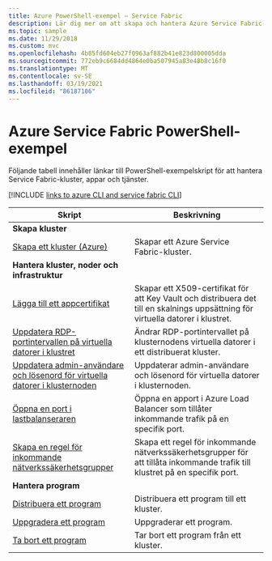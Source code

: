 ```yaml
---
title: Azure PowerShell-exempel – Service Fabric
description: Lär dig mer om att skapa och hantera Azure Service Fabric-kluster,-appar och-tjänster med hjälp av PowerShell.
ms.topic: sample
ms.date: 11/29/2018
ms.custom: mvc
ms.openlocfilehash: 4b85fd604eb27f0963af882b41e823d800005dda
ms.sourcegitcommit: 772eb9c6684dd4864e0ba507945a83e48b8c16f0
ms.translationtype: MT
ms.contentlocale: sv-SE
ms.lasthandoff: 03/19/2021
ms.locfileid: "86187106"
---
```

# <a name="azure-service-fabric-powershell-samples"></a>Azure Service Fabric PowerShell-exempel

Följande tabell innehåller länkar till PowerShell-exempelskript för att hantera Service Fabric-kluster, appar och tjänster.

[!INCLUDE [links to azure CLI and service fabric CLI](../../includes/service-fabric-powershell.md)]

| Skript | Beskrivning |
|-|-|
| **Skapa kluster** ||
| [Skapa ett kluster (Azure)](./scripts/service-fabric-powershell-create-secure-cluster-cert.md)| Skapar ett Azure Service Fabric-kluster. |
| **Hantera kluster, noder och infrastruktur** ||
| [Lägga till ett appcertifikat](./scripts/service-fabric-powershell-add-application-certificate.md)| Skapar ett X509-certifikat för att Key Vault och distribuera det till en skalnings uppsättning för virtuella datorer i klustret. |
| [Uppdatera RDP-portintervallen på virtuella datorer i klustret](./scripts/service-fabric-powershell-change-rdp-port-range.md)|Ändrar RDP-portintervallet på klusternodens virtuella datorer i ett distribuerat kluster.|
| [Uppdatera admin-användare och lösenord för virtuella datorer i klusternoden](./scripts/service-fabric-powershell-change-rdp-user-and-pw.md) | Uppdaterar admin-användare och lösenord för virtuella datorer i klusternoden. |
| [Öppna en port i lastbalanseraren](./scripts/service-fabric-powershell-open-port-in-load-balancer.md) | Öppna en apport i Azure Load Balancer som tillåter inkommande trafik på en specifik port. |
| [Skapa en regel för inkommande nätverkssäkerhetsgrupper](./scripts/service-fabric-powershell-add-nsg-rule.md) | Skapa ett regel för inkommande nätverkssäkerhetsgrupper för att tillåta inkommande trafik till klustret på en specifik port. |
| **Hantera program** ||
| [Distribuera ett program](./scripts/service-fabric-powershell-deploy-application.md)| Distribuera ett program till ett kluster.|
| [Uppgradera ett program](./scripts/service-fabric-powershell-upgrade-application.md)| Uppgraderar ett program.|
| [Ta bort ett program](./scripts/service-fabric-powershell-remove-application.md)| Tar bort ett program från ett kluster.|
